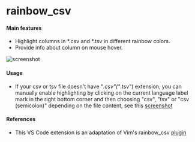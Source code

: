 # rainbow_csv

#### Main features

* Highlight columns in *.csv and *.tsv in different rainbow colors.
* Provide info about column on mouse hover.

![screenshot](https://i.imgur.com/PRFKVIN.png)

#### Usage

* If your csv or tsv file doesn't have "*.csv"("*.tsv") extension, you can manually enable highlighting by clicking on the current language label mark in the right bottom corner and then choosing "csv", "tsv" or "csv (semicolon)" depending on the file content, see this [screenshot](https://stackoverflow.com/a/30776845/2898283)

#### References

* This VS Code extension is an adaptation of Vim's rainbow_csv [plugin](https://github.com/mechatroner/rainbow_csv)
